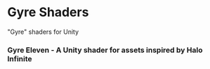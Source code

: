 # Gyre Shaders

"Gyre" shaders for Unity

### Gyre Eleven - A Unity shader for assets inspired by Halo Infinite
